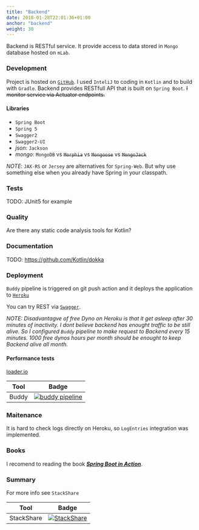 ```yaml
---
title: "Backend"
date: 2018-01-28T22:01:36+01:00
anchor: "backend"
weight: 30
---
```


Backend is RESTful service. It provide access to data stored in `Mongo` database hosted on `mLab`.

### Development 

Project is hosted on [`GitHub`](https://github.com/frido/mvnrepo-backend).
I used `InteliJ` to coding in `Kotlin` and to build with `Gradle`. Backend provides RESTfull API that is built on `Spring Boot`.
~~I monitor service via Actuator endpoints.~~

#### Libraries

* `Spring Boot`
* `Spring 5`
* `Swagger2`
* `Swagger2-UI`
* *json*: `Jackson`
* *mongo*: `MongoDB` vs ~~`Morphia`~~ vs ~~`Mongoose`~~ vs ~~`MongoJack`~~

*NOTE*: `JAX-RS` or `Jersey` are alternatives for `Spring-Web`. But why use something else when you already have Spring in your classpath.

### Tests

TODO: JUnit5 for example

### Quality

Are there any static code analysis tools for Kotlin?

### Documentation

TODO: https://github.com/Kotlin/dokka

### Deployment

`Buddy` pipeline is triggered on git push action and it deploys the application to [`Heroku`](https://mvnrepo-backend.herokuapp.com/)

You can try REST via [`Swagger`](https://mvnrepo-backend.herokuapp.com/swagger-ui.html).

*NOTE: Disadvantagve of free Dyno on Heroku is that it get asleep after 30 minutes of inactivity. I dont believe backend has enought traffic to be still alive. So I configured `Buddy` pipeline to make request to Backend every 15 minutes. 1000 free dynos hours per month should be enought to keep Backend alive all month.*

#### Performance tests

[loader.io](https://ldr.io/2wPqN8N)


| Tool | Badge |
| ---  | ---   |
| Buddy | [![buddy pipeline](https://app.buddy.works/fridrichpeter/mvnrepo-backend/pipelines/pipeline/128730/badge.svg?token=7e655371adbe49225d540916417d681bfffc656638c4af50ee9f6b6c2e1801bd "buddy pipeline")](https://app.buddy.works/fridrichpeter/mvnrepo-backend/pipelines/pipeline/128730) |

### Maitenance

It is hard to check logs directly on Heroku, so `LogEntries` integration was implemented.

### Books

I recomend to reading the book [***Spring Boot in Action***](https://www.amazon.com/Spring-Boot-Action-Craig-Walls/dp/1617292540).

### Summary

For more info see `StackShare`

| Tool | Badge |
| ---  | ---   |
| StackShare | [![StackShare](https://img.shields.io/badge/tech-stack-0690fa.svg?style=flat)](https://stackshare.io/frido/mvnrepo-backend) |
